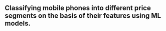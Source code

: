 ## Classifying mobile phones into different price segments on the basis of their features using ML models.